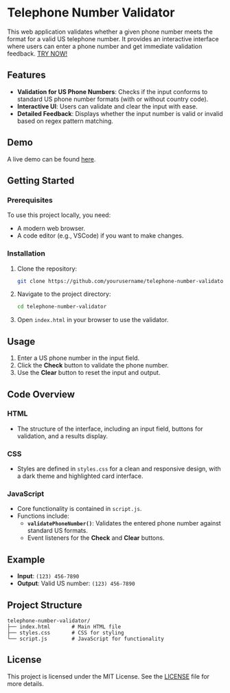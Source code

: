 # Telephone Number Validator

This web application validates whether a given phone number meets the format for a valid US telephone number. It provides an interactive interface where users can enter a phone number and get immediate validation feedback. [TRY NOW!](https://qyuzet.github.io/js-c-number-validator/)

## Features

- **Validation for US Phone Numbers**: Checks if the input conforms to standard US phone number formats (with or without country code).
- **Interactive UI**: Users can validate and clear the input with ease.
- **Detailed Feedback**: Displays whether the input number is valid or invalid based on regex pattern matching.

## Demo

A live demo can be found [here](https://qyuzet.github.io/js-c-number-validator/).

## Getting Started

### Prerequisites

To use this project locally, you need:
- A modern web browser.
- A code editor (e.g., VSCode) if you want to make changes.

### Installation

1. Clone the repository:
   ```bash
   git clone https://github.com/yourusername/telephone-number-validator.git
   ```

2. Navigate to the project directory:
   ```bash
   cd telephone-number-validator
   ```

3. Open `index.html` in your browser to use the validator.

## Usage

1. Enter a US phone number in the input field.
2. Click the **Check** button to validate the phone number.
3. Use the **Clear** button to reset the input and output.

## Code Overview

### HTML

- The structure of the interface, including an input field, buttons for validation, and a results display.

### CSS

- Styles are defined in `styles.css` for a clean and responsive design, with a dark theme and highlighted card interface.

### JavaScript

- Core functionality is contained in `script.js`.
- Functions include:
  - **`validatePhoneNumber()`**: Validates the entered phone number against standard US formats.
  - Event listeners for the **Check** and **Clear** buttons.

## Example

- **Input**: `(123) 456-7890`
- **Output**: Valid US number: `(123) 456-7890`

## Project Structure

```
telephone-number-validator/
├── index.html       # Main HTML file
├── styles.css       # CSS for styling
└── script.js        # JavaScript for functionality
```

## License

This project is licensed under the MIT License. See the [LICENSE](LICENSE) file for more details.
